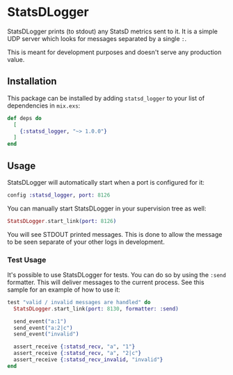 # StatsDLogger

StatsDLogger prints (to stdout) any StatsD metrics sent to it. It is a simple UDP server which
looks for messages separated by a single `:`.

This is meant for development purposes and doesn't serve any production value.

## Installation

This package can be installed by adding `statsd_logger` to your list of dependencies in `mix.exs`:

```elixir
def deps do
  [
    {:statsd_logger, "~> 1.0.0"}
  ]
end
```

## Usage

StatsDLogger will automatically start when a port is configured for it:

```elixir
config :statsd_logger, port: 8126
```

You can manually start StatsDLogger in your supervision tree as well:

```elixir
StatsDLogger.start_link(port: 8126)
```

You will see STDOUT printed messages. This is done to allow the message to be
seen separate of your other logs in development.

### Test Usage

It's possible to use StatsDLogger for tests. You can do so by using the `:send` formatter. This will deliver
messages to the current process. See this sample for an example of how to use it:

```elixir
test "valid / invalid messages are handled" do
  StatsDLogger.start_link(port: 8130, formatter: :send)

  send_event("a:1")
  send_event("a:2|c")
  send_event("invalid")

  assert_receive {:statsd_recv, "a", "1"}
  assert_receive {:statsd_recv, "a", "2|c"}
  assert_receive {:statsd_recv_invalid, "invalid"}
end
```
